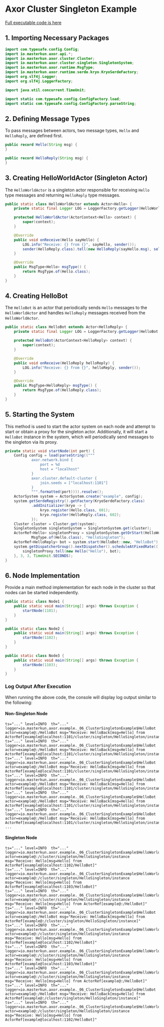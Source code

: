 # Axor Cluster Singleton Example

[Full executable code is here](../../axor-examples/src/main/java/io/masterkun/axor/example/_06_ClusterSingletonExample.java)

## 1. Importing Necessary Packages

```java
import com.typesafe.config.Config;
import io.masterkun.axor.api.*;
import io.masterkun.axor.cluster.Cluster;
import io.masterkun.axor.cluster.singleton.SingletonSystem;
import io.masterkun.axor.runtime.MsgType;
import io.masterkun.axor.runtime.serde.kryo.KryoSerdeFactory;
import org.slf4j.Logger;
import org.slf4j.LoggerFactory;

import java.util.concurrent.TimeUnit;

import static com.typesafe.config.ConfigFactory.load;
import static com.typesafe.config.ConfigFactory.parseString;
```

## 2. Defining Message Types

To pass messages between actors, two message types, `Hello` and `HelloReply`, are defined first.

```java
public record Hello(String msg) {
}

public record HelloReply(String msg) {
}
```

## 3. Creating HelloWorldActor (Singleton Actor)

The `HelloWorldActor` is a singleton actor responsible for receiving `Hello` type messages and
returning `HelloReply` type messages.

```java
public static class HelloWorldActor extends Actor<Hello> {
    private static final Logger LOG = LoggerFactory.getLogger(HelloWorldActor.class);

    protected HelloWorldActor(ActorContext<Hello> context) {
        super(context);
    }

    @Override
    public void onReceive(Hello sayHello) {
        LOG.info("Receive: {} from {}", sayHello, sender());
        sender(HelloReply.class).tell(new HelloReply(sayHello.msg), self());
    }

    @Override
    public MsgType<Hello> msgType() {
        return MsgType.of(Hello.class);
    }
}
```

## 4. Creating HelloBot

The `HelloBot` is an actor that periodically sends `Hello` messages to the `HelloWorldActor` and
handles `HelloReply` messages received from the `HelloWorldActor`.

```java
public static class HelloBot extends Actor<HelloReply> {
    private static final Logger LOG = LoggerFactory.getLogger(HelloBot.class);

    protected HelloBot(ActorContext<HelloReply> context) {
        super(context);
    }

    @Override
    public void onReceive(HelloReply helloReply) {
        LOG.info("Receive: {} from {}", helloReply, sender());
    }

    @Override
    public MsgType<HelloReply> msgType() {
        return MsgType.of(HelloReply.class);
    }
}
```

## 5. Starting the System

This method is used to start the actor system on each node and attempt to start or obtain a proxy
for the singleton actor. Additionally, it will start a `HelloBot` instance in the system, which will
periodically send messages to the singleton via its proxy.

```java
private static void startNode(int port) {
    Config config = load(parseString(("""
            axor.network.bind {
                port = %d
                host = "localhost"
            }
            axor.cluster.default-cluster {
                join.seeds = ["localhost:1101"]
            }
            """.formatted(port)))).resolve();
    ActorSystem system = ActorSystem.create("example", config);
    system.getSerdeRegistry().getFactory(KryoSerdeFactory.class)
            .addInitializer(kryo -> {
                kryo.register(Hello.class, 601);
                kryo.register(HelloReply.class, 602);
            });
    Cluster cluster = Cluster.get(system);
    SingletonSystem singletonSystem = SingletonSystem.get(cluster);
    ActorRef<Hello> singletonProxy = singletonSystem.getOrStart(HelloWorldActor::new,
            MsgType.of(Hello.class), "HelloSingleton");
    ActorRef<HelloReply> bot = system.start(HelloBot::new, "HelloBot");
    system.getDispatcherGroup().nextDispatcher().scheduleAtFixedRate(() -> {
        singletonProxy.tell(new Hello("Hello"), bot);
    }, 3, 3, TimeUnit.SECONDS);
}
```

## 6. Node Implementation

Provide a main method implementation for each node in the cluster so that nodes can be started
independently.

```java
public static class Node1 {
    public static void main(String[] args) throws Exception {
        startNode(1101);
    }
}

public static class Node2 {
    public static void main(String[] args) throws Exception {
        startNode(1102);
    }
}

public static class Node3 {
    public static void main(String[] args) throws Exception {
        startNode(1103);
    }
}
```

### Log Output After Execution

When running the above code, the console will display log output similar to the following:

#### Non-Singleton Node

```plain text
ts="..." level=INFO  th="..." logger=io.masterkun.axor.example._06_ClusterSingletonExample$HelloBot actor=example@:/HelloBot msg="Receive: HelloBack[msg=Hello] from ActorRef[example@localhost:1101/cluster/singleton/HelloSingleton/instance]"
ts="..." level=INFO  th="..." logger=io.masterkun.axor.example._06_ClusterSingletonExample$HelloBot actor=example@:/HelloBot msg="Receive: HelloBack[msg=Hello] from ActorRef[example@localhost:1101/cluster/singleton/HelloSingleton/instance]"
ts="..." level=INFO  th="..." logger=io.masterkun.axor.example._06_ClusterSingletonExample$HelloBot actor=example@:/HelloBot msg="Receive: HelloBack[msg=Hello] from ActorRef[example@localhost:1101/cluster/singleton/HelloSingleton/instance]"
ts="..." level=INFO  th="..." logger=io.masterkun.axor.example._06_ClusterSingletonExample$HelloBot actor=example@:/HelloBot msg="Receive: HelloBack[msg=Hello] from ActorRef[example@localhost:1101/cluster/singleton/HelloSingleton/instance]"
ts="..." level=INFO  th="..." logger=io.masterkun.axor.example._06_ClusterSingletonExample$HelloBot actor=example@:/HelloBot msg="Receive: HelloBack[msg=Hello] from ActorRef[example@localhost:1101/cluster/singleton/HelloSingleton/instance]"
ts="..." level=INFO  th="..." logger=io.masterkun.axor.example._06_ClusterSingletonExample$HelloBot actor=example@:/HelloBot msg="Receive: HelloBack[msg=Hello] from ActorRef[example@localhost:1101/cluster/singleton/HelloSingleton/instance]"
...
```

#### Singleton Node

```plain text
ts="..." level=INFO  th="..." logger=io.masterkun.axor.example._06_ClusterSingletonExample$HelloWorldActor actor=example@:/cluster/singleton/HelloSingleton/instance msg="Receive: Hello[msg=Hello] from ActorRef[example@localhost:1102/HelloBot]"
ts="..." level=INFO  th="..." logger=io.masterkun.axor.example._06_ClusterSingletonExample$HelloWorldActor actor=example@:/cluster/singleton/HelloSingleton/instance msg="Receive: Hello[msg=Hello] from ActorRef[example@localhost:1103/HelloBot]"
ts="..." level=INFO  th="..." logger=io.masterkun.axor.example._06_ClusterSingletonExample$HelloWorldActor actor=example@:/cluster/singleton/HelloSingleton/instance msg="Receive: Hello[msg=Hello] from ActorRef[example@:/HelloBot]"
ts="..." level=INFO  th="..." logger=io.masterkun.axor.example._06_ClusterSingletonExample$HelloBot actor=example@:/HelloBot msg="Receive: HelloBack[msg=Hello] from ActorRef[example@:/cluster/singleton/HelloSingleton/instance]"
ts="..." level=INFO  th="..." logger=io.masterkun.axor.example._06_ClusterSingletonExample$HelloWorldActor actor=example@:/cluster/singleton/HelloSingleton/instance msg="Receive: Hello[msg=Hello] from ActorRef[example@localhost:1102/HelloBot]"
ts="..." level=INFO  th="..." logger=io.masterkun.axor.example._06_ClusterSingletonExample$HelloWorldActor actor=example@:/cluster/singleton/HelloSingleton/instance msg="Receive: Hello[msg=Hello] from ActorRef[example@localhost:1103/HelloBot]"
ts="..." level=INFO  th="..." logger=io.masterkun.axor.example._06_ClusterSingletonExample$HelloWorldActor actor=example@:/cluster/singleton/HelloSingleton/instance msg="Receive: Hello[msg=Hello] from ActorRef[example@:/HelloBot]"
ts="..." level=INFO  th="..." logger=io.masterkun.axor.example._06_ClusterSingletonExample$HelloBot actor=example@:/HelloBot msg="Receive: HelloBack[msg=Hello] from ActorRef[example@:/cluster/singleton/HelloSingleton/instance]"
ts="..." level=INFO  th="..." logger=io.masterkun.axor.example._06_ClusterSingletonExample$HelloWorldActor actor=example@:/cluster/singleton/HelloSingleton/instance msg="Receive: Hello[msg=Hello] from ActorRef[example@localhost:1102/HelloBot]"
```
